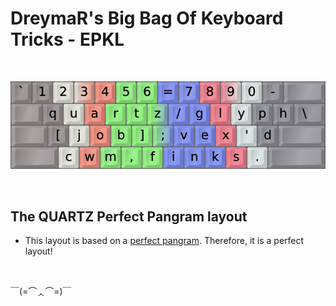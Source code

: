 DreymaR's Big Bag Of Keyboard Tricks - EPKL
===========================================

<br>

![QUARTZ help image](./QUARTZ_ANS_EPKL.png)

<br>

The QUARTZ Perfect Pangram layout
---------------------------------
- This layout is based on a [perfect pangram][WikPan]. Therefore, it is a perfect layout!

<br>

￣(=⌒ᆺ⌒=)￣

[WikPan]: https://en.wikipedia.org/wiki/Pangram (Wikipedia on pangrams)